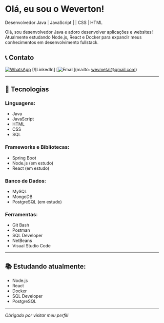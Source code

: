 # Olá, eu sou o Weverton!

Desenvolvedor Java | JavaScript | | CSS | HTML 

Olá, sou desenvolvedor Java e adoro desenvolver aplicações e websites!  
Atualmente estudando Node.js, React e Docker para expandir meus conhecimentos em desenvolvimento fullstack.

## 📞 Contato

[![WhatsApp](https://img.shields.io/badge/-WhatsApp-25D366?logo=whatsapp&logoColor=white)](https://wa.me/5561991849027)
[![LinkedIn]
[![Email](https://img.shields.io/badge/-Email-D14836?logo=gmail&logoColor=white)](mailto: wevmetal@gmail.com)


---

## 🚀 Tecnologias

### Linguagens:
- Java
- JavaScript
- HTML
- CSS
- SQL

### Frameworks e Bibliotecas:
- Spring Boot
- Node.js (em estudo)
- React (em estudo)

### Banco de Dados:
- MySQL
- MongoDB
- PostgreSQL (em estudo)

### Ferramentas:
- Git Bash
- Postman
- SQL Developer
- NetBeans
- Visual Studio Code

---

## 📚 Estudando atualmente:
- Node.js
- React
- Docker
- SQL Developer
- PostgreSQL

---

*Obrigado por visitar meu perfil!*



